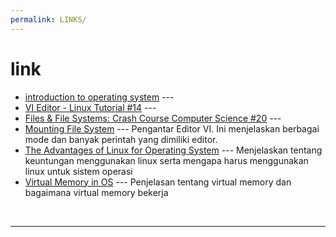 ```yaml
---
permalink: LINKS/
---
```

# link
* [introduction to operating system](https://www.youtube.com/watch?v=PmK7Yh50hbE) ---
* [VI Editor - Linux Tutorial #14](https://youtu.be/pU2k776i2Zw?si=CjYLr1Tjucs2UQAA) ---
* [Files & File Systems: Crash Course Computer Science #20](https://www.youtube.com/watch?v=KN8YgJnShPM) ---
* [Mounting File System](https://rafikaamalabar.wordpress.com/2012/07/13/mounting-file-system/) ---
Pengantar Editor VI. Ini menjelaskan berbagai mode dan banyak perintah yang dimiliki editor.
* [The Advantages of Linux for Operating System](https://www.linode.com/docs/guides/benefits-of-linux/) --- Menjelaskan tentang keuntungan menggunakan linux serta mengapa harus menggunakan linux untuk sistem operasi
* [Virtual Memory in OS](https://www.javatpoint.com/os-virtual-memory) --- Penjelasan tentang virtual memory dan bagaimana virtual memory bekerja
<br>
<hr>
